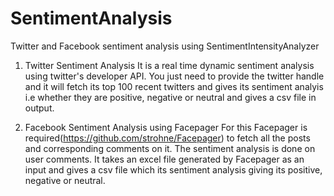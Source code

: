 # SentimentAnalysis
Twitter and Facebook sentiment analysis using SentimentIntensityAnalyzer

1. Twitter Sentiment Analysis
It is a real time dynamic sentiment analysis using twitter's developer API. 
You just need to provide the twitter handle and it will fetch its top 100 recent twitters and gives its sentiment analyis i.e whether they are positive, negative or neutral and gives a csv file in output.

2. Facebook Sentiment Analysis using Facepager
For this Facepager is required(https://github.com/strohne/Facepager) to fetch all the posts and corresponding comments on it.
The sentiment analysis is done on user comments. It takes an excel file generated by Facepager as an input and gives a csv file which its sentiment analysis giving its positive, negative or neutral.
